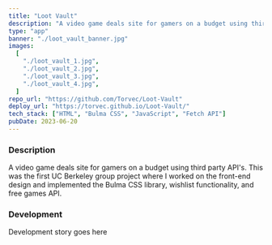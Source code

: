 ```yaml
---
title: "Loot Vault"
description: "A video game deals site for gamers on a budget using third party API's. This was the first UC Berkeley group project where I worked on the front-end design and implemented the Bulma CSS library, wishlist functionality, and free games API."
type: "app"
banner: "./loot_vault_banner.jpg"
images:
  [
    "./loot_vault_1.jpg",
    "./loot_vault_2.jpg",
    "./loot_vault_3.jpg",
    "./loot_vault_4.jpg",
  ]
repo_url: "https://github.com/Torvec/Loot-Vault"
deploy_url: "https://torvec.github.io/Loot-Vault/"
tech_stack: ["HTML", "Bulma CSS", "JavaScript", "Fetch API"]
pubDate: 2023-06-20
---
```


### Description

A video game deals site for gamers on a budget using third party API's. This was the first UC Berkeley group project where I worked on the front-end design and implemented the Bulma CSS library, wishlist functionality, and free games API.

### Development

Development story goes here
